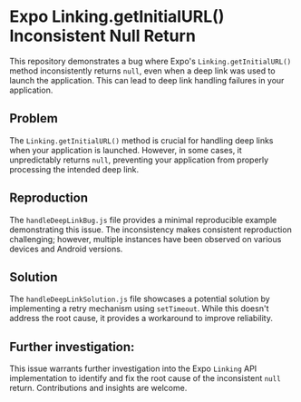 # Expo Linking.getInitialURL() Inconsistent Null Return

This repository demonstrates a bug where Expo's `Linking.getInitialURL()` method inconsistently returns `null`, even when a deep link was used to launch the application.  This can lead to deep link handling failures in your application.

## Problem

The `Linking.getInitialURL()` method is crucial for handling deep links when your application is launched. However, in some cases, it unpredictably returns `null`, preventing your application from properly processing the intended deep link.

## Reproduction

The `handleDeepLinkBug.js` file provides a minimal reproducible example demonstrating this issue.  The inconsistency makes consistent reproduction challenging; however, multiple instances have been observed on various devices and Android versions.

## Solution

The `handleDeepLinkSolution.js` file showcases a potential solution by implementing a retry mechanism using `setTimeout`.  While this doesn't address the root cause, it provides a workaround to improve reliability.

## Further investigation:

This issue warrants further investigation into the Expo `Linking` API implementation to identify and fix the root cause of the inconsistent `null` return. Contributions and insights are welcome.